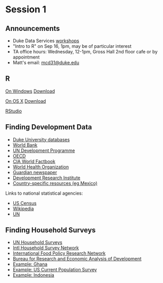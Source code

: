 # Session 1

## Announcements

- Duke Data Services [workshops](http://library.duke.edu/data/news)
- "Intro to R" on Sep 16, 1pm, may be of particular interest
- TA office hours: Wednesday, 12-1pm, Gross Hall 2nd floor cafe or by appointment
- Matt's email: mcd31@duke.edu

## R

[On Windows](http://cran.r-project.org/doc/manuals/r-release/R-admin.html#Installing-R-under-Windows)
[Download](http://cran.r-project.org/bin/windows/)

[On OS X](http://cran.r-project.org/doc/manuals/r-release/R-admin.html#Installing-R-under-OS-X)
[Download](http://cran.r-project.org/bin/macosx/)

[RStudio](http://www.rstudio.com/products/rstudio/download/)


## Finding Development Data

- [Duke University databases](http://databases.library.duke.edu/data)
- [World Bank](http://data.worldbank.org/)
- [UN Development Programme](http://hdr.undp.org/en/data)
- [OECD](http://www.oecd.org/development/data.htm)
- [CIA World Factbook](https://www.cia.gov/library/publications/the-world-factbook/)
- [World Health Organization](http://www.who.int/research/en/)
- [Guardian newspaper](http://www.theguardian.com/global-development/development-data)
- [Development Research Institute](http://www.nyudri.org/resources/development-data/)
- [Country-specific resources (eg Mexico)](http://www.inegi.org.mx/)

Links to national statistical agencies:
- [US Census](https://www.census.gov/aboutus/stat_int.html)
- [Wikipedia](http://en.wikipedia.org/wiki/List_of_national_and_international_statistical_services)
- [UN](http://www.unece.org/stats/links.html)


## Finding Household Surveys

- [UN Household Surveys](http://unstats.un.org/unsd/hhsurveys/)
- [Intl Household Survey Network](http://www.ihsn.org/home/)
- [International Food Policy Research Network](http://www.ifpri.org/datasets)
- [Bureau for Research and Economic Analysis of Development](http://ipl.econ.duke.edu/dthomas/dev_data/)
- [Example: Ghana](http://www.econ.yale.edu/~cru2/ghanadata.html)
- [Example: US Current Population Survey](http://www.bls.gov/cps/)
- [Example: Indonesia](http://www.rand.org/labor/FLS/IFLS/hh.html)
